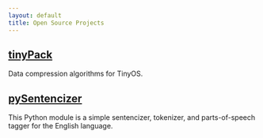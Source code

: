 ```yaml
---
layout: default
title: Open Source Projects
---
```


[tinyPack](/tinyPack/) 
------------------------------------------------------

Data compression algorithms for TinyOS.

[pySentencizer](http://projects.mtancret.net/pySentencizer.html) 
----------------------------------------------------------------

This Python module is a simple sentencizer, tokenizer, and parts-of-speech tagger for the English language.
